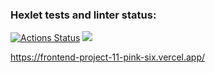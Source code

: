 ### Hexlet tests and linter status:
[![Actions Status](https://github.com/Sergey-frontend/frontend-project-11/workflows/hexlet-check/badge.svg)](https://github.com/Sergey-frontend/frontend-project-11/actions)
<a href="https://codeclimate.com/github/Sergey-frontend/frontend-project-11/maintainability"><img src="https://api.codeclimate.com/v1/badges/d5fef53aac3d9a775f27/maintainability" /></a>

https://frontend-project-11-pink-six.vercel.app/